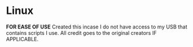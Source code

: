 # Linux
**FOR EASE OF USE**
Created this incase I do not have access to my USB that contains scripts I use.
All credit goes to the original creators IF APPLICABLE.
